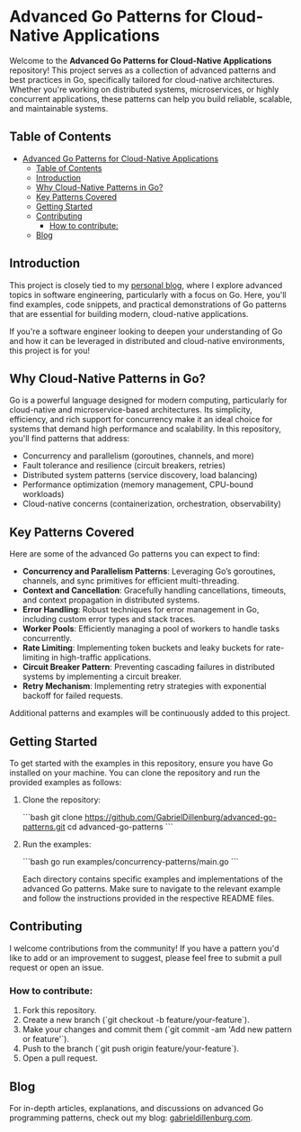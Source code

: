 
# Advanced Go Patterns for Cloud-Native Applications

Welcome to the **Advanced Go Patterns for Cloud-Native Applications** repository! This project serves as a collection of advanced patterns and best practices in Go, specifically tailored for cloud-native architectures. Whether you're working on distributed systems, microservices, or highly concurrent applications, these patterns can help you build reliable, scalable, and maintainable systems.

## Table of Contents

- [Advanced Go Patterns for Cloud-Native Applications](#advanced-go-patterns-for-cloud-native-applications)
  - [Table of Contents](#table-of-contents)
  - [Introduction](#introduction)
  - [Why Cloud-Native Patterns in Go?](#why-cloud-native-patterns-in-go)
  - [Key Patterns Covered](#key-patterns-covered)
  - [Getting Started](#getting-started)
  - [Contributing](#contributing)
    - [How to contribute:](#how-to-contribute)
  - [Blog](#blog)

## Introduction

This project is closely tied to my [personal blog](https://gabrieldillenburg.com/), where I explore advanced topics in software engineering, particularly with a focus on Go. Here, you'll find examples, code snippets, and practical demonstrations of Go patterns that are essential for building modern, cloud-native applications.

If you're a software engineer looking to deepen your understanding of Go and how it can be leveraged in distributed and cloud-native environments, this project is for you!

## Why Cloud-Native Patterns in Go?

Go is a powerful language designed for modern computing, particularly for cloud-native and microservice-based architectures. Its simplicity, efficiency, and rich support for concurrency make it an ideal choice for systems that demand high performance and scalability. In this repository, you'll find patterns that address:

- Concurrency and parallelism (goroutines, channels, and more)
- Fault tolerance and resilience (circuit breakers, retries)
- Distributed system patterns (service discovery, load balancing)
- Performance optimization (memory management, CPU-bound workloads)
- Cloud-native concerns (containerization, orchestration, observability)

## Key Patterns Covered

Here are some of the advanced Go patterns you can expect to find:

- **Concurrency and Parallelism Patterns**: Leveraging Go’s goroutines, channels, and sync primitives for efficient multi-threading.
- **Context and Cancellation**: Gracefully handling cancellations, timeouts, and context propagation in distributed systems.
- **Error Handling**: Robust techniques for error management in Go, including custom error types and stack traces.
- **Worker Pools**: Efficiently managing a pool of workers to handle tasks concurrently.
- **Rate Limiting**: Implementing token buckets and leaky buckets for rate-limiting in high-traffic applications.
- **Circuit Breaker Pattern**: Preventing cascading failures in distributed systems by implementing a circuit breaker.
- **Retry Mechanism**: Implementing retry strategies with exponential backoff for failed requests.

Additional patterns and examples will be continuously added to this project.

## Getting Started

To get started with the examples in this repository, ensure you have Go installed on your machine. You can clone the repository and run the provided examples as follows:

1. Clone the repository:

    \`\`\`bash
    git clone https://github.com/GabrielDillenburg/advanced-go-patterns.git
    cd advanced-go-patterns
    \`\`\`

2. Run the examples:

    \`\`\`bash
    go run examples/concurrency-patterns/main.go
    \`\`\`

    Each directory contains specific examples and implementations of the advanced Go patterns. Make sure to navigate to the relevant example and follow the instructions provided in the respective README files.

## Contributing

I welcome contributions from the community! If you have a pattern you'd like to add or an improvement to suggest, please feel free to submit a pull request or open an issue.

### How to contribute:

1. Fork this repository.
2. Create a new branch (\`git checkout -b feature/your-feature\`).
3. Make your changes and commit them (\`git commit -am 'Add new pattern or feature'\`).
4. Push to the branch (\`git push origin feature/your-feature\`).
5. Open a pull request.


## Blog

For in-depth articles, explanations, and discussions on advanced Go programming patterns, check out my blog: [gabrieldillenburg.com](https://gabrieldillenburg.com/).
